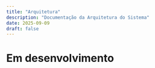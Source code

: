 ```yaml
---
title: "Arquitetura"
description: "Documentação da Arquitetura do Sistema"
date: 2025-09-09
draft: false
---
```


# Em desenvolvimento
